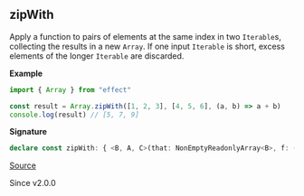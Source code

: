 ## zipWith

Apply a function to pairs of elements at the same index in two `Iterable`s, collecting the results in a new `Array`. If one
input `Iterable` is short, excess elements of the longer `Iterable` are discarded.

**Example**

```ts
import { Array } from "effect"

const result = Array.zipWith([1, 2, 3], [4, 5, 6], (a, b) => a + b)
console.log(result) // [5, 7, 9]
```

**Signature**

```ts
declare const zipWith: { <B, A, C>(that: NonEmptyReadonlyArray<B>, f: (a: A, b: B) => C): (self: NonEmptyReadonlyArray<A>) => NonEmptyArray<C>; <B, A, C>(that: Iterable<B>, f: (a: A, b: B) => C): (self: Iterable<A>) => Array<C>; <A, B, C>(self: NonEmptyReadonlyArray<A>, that: NonEmptyReadonlyArray<B>, f: (a: A, b: B) => C): NonEmptyArray<C>; <B, A, C>(self: Iterable<A>, that: Iterable<B>, f: (a: A, b: B) => C): Array<C>; }
```

[Source](https://github.com/Effect-TS/effect/tree/main/packages/effect/src/Array.ts#L1468)

Since v2.0.0